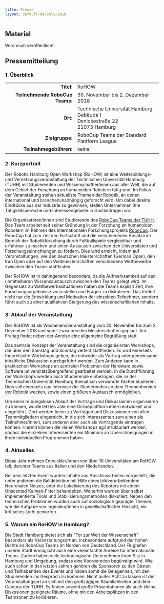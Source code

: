 ```yaml
---
title: Presse
layout: default-de-only-2018
---
```


## Material

Wird noch veröffentlicht.

## Pressemitteilung
### 1. Überblick

|                                 |                                                                                        |
| ----------:                     | :------                                                                                |
| **Titel:**                      | RoHOW                                                                                  |
| **Teilnehmende RoboCup Teams:** | 30. November bis 2. Dezember 2018                                                      |
| **Ort:**                        | Technische Universität Hamburg <br> Gebäude I <br> Denickestraße 22 <br> 21073 Hamburg |
| **Zielgruppe:**                 | RoboCup Teams der Standard Plattform League                                            |
| **Teilnahmegebühren:**          | keine                                                                                  |

### 2. Kurzportrait

Der Robotic Hamburg Open Workshop (RoHOW) ist eine Weiterbildungs- und
Vernetzungsveranstaltung der Technischen Universität Hamburg (TUHH) mit
Studierenden und Wissenschaftler/innen aus aller Welt, die auf dem Gebiet der
Forschung an humanoiden Robotern tätig sind. 
Im Fokus der Veranstaltung stehen aktuellste Themen der Robotik, an denen
international und branchenunabhängig geforscht wird. Um dabei direkte Eindrücke
aus der Industrie zu gewinnen, stellen Unternehmen ihre Tätigkeitsbereiche und
Interessengebiete in Gastbeiträgen vor.

Die Organisatoren/innen sind Studierende des [RoboCup Teams der
TUHH](https://www.hulks.de). Das Team arbeitet seit seiner Gründung in der
Forschung an humanoiden Robotern im Rahmen des internationalen
Forschungsprojekts [RoboCup](https://www.robocup.org/). 
Der RoboCup hat zum Ziel den Fortschritt und die verschiedenen Ansätze im
Bereich der Robotikforschung durch Fußballspiele vergleichbar und erfahrbar zu
machen und einen Austausch zwischen den Universitäten und
Forschungseinrichtungen zu fördern. 
Dies wird erreicht, indem auf Veranstaltungen, wie den deutschen Meisterschaften
(German Open), den Iran Open oder auf den Weltmeisterschaften verschiedene
Wettbewerbe zwischen den Teams stattfinden.

Der RoHOW ist in dahingehend besonders, da die Aufmerksamkeit auf den
unmittelbaren Wissensaustausch zwischen den Teams gelegt wird.
Im Gegensatz zu Wettbewerbssituationen haben die Teams explizit Zeit, ihre
Forschungsergebnisse vorzustellen und Fragen zu diskutieren. 
Das fördert nicht nur die Entwicklung und Motivation der einzelnen Teilnehmer,
sondern führt auch zu einer qualitativen Steigerung des wissenschaftlichen Inhalts.

### 3. Ablauf der Veranstaltung

Der RoHOW ist als Wochenendveranstaltung vom 30. November bis zum 2. Dezember 2018 
und somit zwischen den Meisterschaften geplant. Am Freitag findet neben der Anreise 
eine allgemeine Begrüßung statt.

Das zentrale Konzept der Veranstaltung sind die organisierten Workshops, die
über den Samstag und Sonntag verteilt stattfinden. Es wird einerseits
theoretische Workshops geben, die entweder als Vortrag oder gemeinsame
inhaltliche Diskussion durchgeführt werden. Zum Anderen kann in praktischen
Workshops an zentralen Problemen der Hardware sowie Software
universitätsübergreifend gearbeitet werden. In die Durchführung der Workshops
werden auch Studierende einbezogen, die an der Technischen Universität Hamburg
thematisch verwandte Fächer studieren. Dies soll einerseits das Interesse der
Studierenden an dem Themenbereich der Robotik wecken, sowie einen größeren
Austausch ermöglichen.

Um einen reibungslosen Ablauf der Vorträge und Diskussionen organisieren zu
können, wurde letztes Jahr eine Onlineplattform intern entwickelt und
eingeführt.
Dort werden Ideen zu Vorträgen und Diskussionen von allen Teammitgliedern
eingereicht, in die sich Interessenten zum einen als Teilnehmer/innen, zum
anderen aber auch als Vortragende eintragen können.
Hiermit können die vielen Workshops agil strukturiert werden, sodass die
einzelnen Interessenten ein Minimum an Überschneigungen in ihren individuellen
Programmen haben.

### 4. Aktuelles

Diese Jahr nehmen Entwickler/innen von über 10 Universitäten am RoHOW teil,
darunter Teams aus Italien und den Niederlanden.

Bei dem letzten Event wurden Inhalte aus Abschlussrbeiten vorgestellt, die unter
anderem die Balldetektion mit Hilfe eines bildverarbeitendem Neuronalen Netzes,
oder die Lokalisierung des Roboters mit einem Unscented Kalman-Filter
behandelten.
Weiterhin wurden über selbst implementierte Tools und Stabilisierungsmethoden
diskutiert.
Neben den technischen Problemen wurden auch auf soziologisch geprägte
Themen, wie die Aufgabe von Ingenieur/innen in gesellschaftlicher Hinsicht, ein
kritisches Licht geworfen.

### 5. Warum ein RoHOW in Hamburg?

Die Stadt Hamburg bietet sich als "Tor zur Welt der Wissenschaft" besonders als
Veranstaltungsort an. Insbesondere aufgrund der hohen Dichte an RoboCup Teams im
Norden von Deutschland. Der Flughafen unserer Stadt ermöglicht auch eine
vereinfachte Anreise für internationale Teams.
Zudem haben viele technologische Unternehmen ihren Sitz in Hamburg und Umgebung,
sodass eine Koorperation begünstigt wird. Wie auch schon in den letzten Jahren
gehören die Sponsoren zu den Gästen und Teilhabenden des Events und haben somit
die Gelegenheit, mit den Studierenden ins Gespräch zu kommen. 
Nicht außer Acht zu lassen ist der Veranstaltungsort an sich mit den großzügigen
Räumlichkeiten und dem Campus der TUHH. Es finden sowohl große Präsentationen
als auch kleine Diskssionen geeignete Räume, ohne mit den Arbeitsplätzen in den
Teamzonen zu kollidieren.
